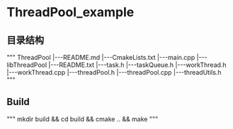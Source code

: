 # ThreadPool_example

## 目录结构
"""
ThreadPool
|---README.md
|---CmakeLists.txt
|---main.cpp
|---libThreadPool
    |---README.txt
    |---task.h
    |---taskQueue.h
    |---workThread.h
    |---workThread.cpp
    |---threadPool.h
    |---threadPool.cpp
    |---threadUtils.h
"""

## Build
"""
mkdir build && cd build && cmake .. && make
"""